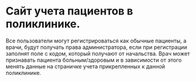 # Сайт учета пациентов в поликлинике. 
Все пользователи могут регистрироваться как обычные пациенты, а врачи, будут получать права администратора, если при регистрации заполнят поле с кодом, который получают от начальства. 
Врач может признавать пациента больным/здоровым и в зависимости от этого менять данные на страничке учета прикрепленных к данной поликлинике.
